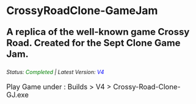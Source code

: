 # CrossyRoadClone-GameJam
<p style="font-size: 24px; font-weight: bold;">A replica of the well-known game Crossy Road. Created for the Sept Clone Game Jam.</p>

<p style="font-style: italic;">Status: <span style="color: green;">Completed</span> | Latest Version: <span style="color: blue;">V4</span></p>

<p style="font-size: 18px; margin-top: 20px;">Play Game under : Builds > V4 > Crossy-Road-Clone-GJ.exe</p>
